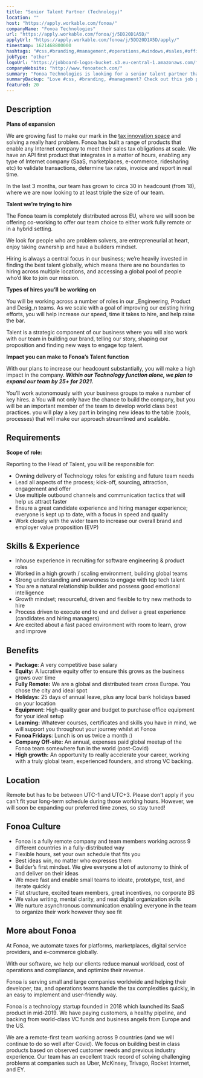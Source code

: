 ```yaml
---
title: "Senior Talent Partner (Technology)"
location: ""
host: "https://apply.workable.com/fonoa/"
companyName: "Fonoa Technologies"
url: "https://apply.workable.com/fonoa/j/5DD20D1A5D/"
applyUrl: "https://apply.workable.com/fonoa/j/5DD20D1A5D/apply/"
timestamp: 1621468800000
hashtags: "#css,#branding,#management,#operations,#windows,#sales,#office,#optimization"
jobType: "other"
logoUrl: "https://jobboard-logos-bucket.s3.eu-central-1.amazonaws.com/fonoa-technologies"
companyWebsite: "http://www.fonoatech.com/"
summary: "Fonoa Technologies is looking for a senior talent partner that has experience in: experience in: #css, #branding, #management."
summaryBackup: "Love #css, #branding, #management? Check out this job post!"
featured: 20
---
```


## Description

**Plans of expansion**

We are growing fast to make our mark in the [tax innovation space](https://techcrunch.com/2021/03/18/no-taxation-without-innovation-the-rise-of-tax-startups/) and solving a really hard problem. Fonoa has built a range of products that enable any Internet company to meet their sales tax obligations at scale. We have an API first product that integrates in a matter of hours, enabling any type of Internet company (SaaS, marketplaces, e-commerce, ridesharing etc) to validate transactions, determine tax rates, invoice and report in real time.

In the last 3 months, our team has grown to circa 30 in headcount (from 18), where we are now looking to at least triple the size of our team.

**Talent we’re trying to hire**

The Fonoa team is completely distributed across EU, where we will soon be offering co-working to offer our team choice to either work fully remote or in a hybrid setting.

We look for people who are problem solvers, are entrepreneurial at heart, enjoy taking ownership and have a builders mindset.

Hiring is always a central focus in our business; we’re heavily invested in finding the best talent globally, which means there are no boundaries to hiring across multiple locations, and accessing a global pool of people who’d like to join our mission.

**Types of hires you’ll be working on**

You will be working across a number of roles in our _Engineering, Product and Desig_n teams. As we scale with a goal of improving our existing hiring efforts, you will help increase our speed, time it takes to hire, and help raise the bar.

Talent is a strategic component of our business where you will also work with our team in building our brand, telling our story, shaping our proposition and finding new ways to engage top talent.

**Impact you can make to Fonoa’s Talent function**

With our plans to increase our headcount substantially, you will make a high impact in the company. _**Within our Technology function alone, we plan to expand our team by 25+ for 2021.**_

You’ll work autonomously with your business groups to make a number of key hires. a You will not only have the chance to build the company, but you will be an important member of the team to develop world class best practices. you will play a key part in bringing new ideas to the table (tools, processes) that will make our approach streamlined and scalable.

## Requirements

**Scope of role:**

Reporting to the Head of Talent, you will be responsible for:

*   Owning delivery of Technology roles for existing and future team needs
*   Lead all aspects of the process; kick-off, sourcing, attraction, engagement and offer
*   Use multiple outbound channels and communication tactics that will help us attract faster
*   Ensure a great candidate experience and hiring manager experience; everyone is kept up to date, with a focus in speed and quality
*   Work closely with the wider team to increase our overall brand and employer value proposition (EVP)

## Skills & Experience

*   Inhouse experience in recruiting for software engineering & product roles
*   Worked in a high growth / scaling environment, building global teams
*   Strong understanding and awareness to engage with top tech talent
*   You are a natural relationship builder and possess good emotional intelligence
*   Growth mindset; resourceful, driven and flexible to try new methods to hire
*   Process driven to execute end to end and deliver a great experience (candidates and hiring managers)
*   Are excited about a fast paced environment with room to learn, grow and improve

## Benefits

*   **Package**: A very competitive base salary
*   **Equity:** A lucrative equity offer to ensure this grows as the business grows over time
*   **Fully Remote:** We are a global and distributed team cross Europe. You chose the city and ideal spot
*   **Holidays:** 25 days of annual leave, plus any local bank holidays based on your location
*   **Equipment**: High-quality gear and budget to purchase office equipment for your ideal setup
*   **Learning:** Whatever courses, certificates and skills you have in mind, we will support you throughout your journey whilst at Fonoa
*   **Fonoa Fridays**: Lunch is on us twice a month :)
*   **Company Off-site:** An annual, expenses paid global meetup of the Fonoa team somewhere fun in the world (post-Covid)
*   **High growth:** An opportunity to really accelerate your career, working with a truly global team, experienced founders, and strong VC backing.

## Location

Remote but has to be between UTC-1 and UTC+3. Please don’t apply if you can’t fit your long-term schedule during those working hours. However, we will soon be expanding our preferred time zones, so stay tuned!

## Fonoa Culture

*   Fonoa is a fully remote company and team members working across 9 different countries in a fully-distributed way
*   Flexible hours, set your own schedule that fits you
*   Best ideas win, no matter who expresses them
*   Builder’s first mindset. We give everyone a lot of autonomy to think of and deliver on their ideas
*   We move fast and enable small teams to ideate, prototype, test, and iterate quickly
*   Flat structure, excited team members, great incentives, no corporate BS
*   We value writing, mental clarity, and neat digital organization skills
*   We nurture asynchronous communication enabling everyone in the team to organize their work however they see fit

## More about Fonoa

At Fonoa, we automate taxes for platforms, marketplaces, digital service providers, and e-commerce globally.

With our software, we help our clients reduce manual workload, cost of operations and compliance, and optimize their revenue.

Fonoa is serving small and large companies worldwide and helping their developer, tax, and operations teams handle the tax complexities quickly, in an easy to implement and user-friendly way.

Fonoa is a technology startup founded in 2018 which launched its SaaS product in mid-2019. We have paying customers, a healthy pipeline, and backing from world-class VC funds and business angels from Europe and the US.

We are a remote-first team working across 9 countries (and we will continue to do so well after Covid). We focus on building best in class products based on observed customer needs and previous industry experience. Our team has an excellent track record of solving challenging problems at companies such as Uber, McKinsey, Trivago, Rocket Internet, and EY.
